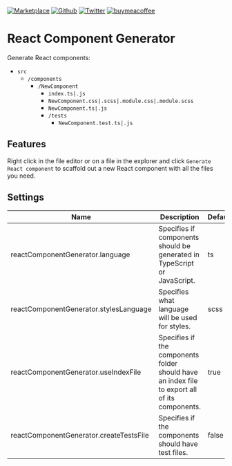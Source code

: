 [![Marketplace](https://img.shields.io/visual-studio-marketplace/i/reliutg.generate-react-component)](https://marketplace.visualstudio.com/items?itemName=reliutg.generate-react-component)
[![Github](https://img.shields.io/github/stars/roberth-gonzalez/generate-react-component?style=social)](https://github.com/roberth-gonzalez/generate-react-component)
[![Twitter](https://img.shields.io/twitter/follow/roberth_gon?style=social)](https://twitter.com/roberth_gon)
[![buymeacoffee](https://img.shields.io/badge/buymeacoffee-%24-yellow)](https://www.buymeacoffee.com/roberth.gonz)

# React Component Generator

Generate React components:

- `src`
  - `/components`
    - `/NewComponent`
      - `index.ts|.js`
      - `NewComponent.css|.scss|.module.css|.module.scss`
      - `NewComponent.ts|.js`
      - `/tests`
        - `NewComponent.test.ts|.js`

## Features

Right click in the file editor or on a file in the explorer and click `Generate React component` to scaffold out a new React component with all the files you need.

## Settings

| Name | Description	| Default |
|----- | ------------ | -------- |
| reactComponentGenerator.language	| Specifies if components should be generated in TypeScript or JavaScript. | ts
| reactComponentGenerator.stylesLanguage	| Specifies what language will be used for styles.	| scss
| reactComponentGenerator.useIndexFile	| Specifies if the components folder should have an index file to export all of its components.	| true
| reactComponentGenerator.createTestsFile	| Specifies if the components should have test files.	| false
